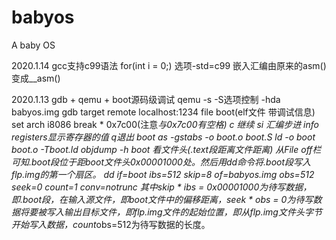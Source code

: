 # babyos
 A baby OS

 2020.1.14
    gcc支持c99语法 for(int i = 0;) 
        选项-std=c99
        嵌入汇编由原来的asm()变成__asm()


 2020.1.13
    gdb + qemu + boot源码级调试
    qemu -s -S选项控制 -hda babyos.img
    gdb target remote localhost:1234
        file boot(elf文件 带调试信息)
        set arch i8086
        break * 0x7c00(注意*与0x7c00有空格)
        c 继续
        si 汇编步进
        info registers显示寄存器的值
        q退出
    boot
        as -gstabs -o boot.o boot.S
        ld -o boot boot.o -Tboot.ld
        objdump -h boot 看文件头(.text段距离文件距离)
            从File off栏可知.boot段位于距boot文件头0x00001000处。然后用dd命令将.boot段写入flp.img的第一个扇区。
        dd if=boot ibs=512 skip=8 of=babyos.img obs=512 seek=0 count=1 conv=notrunc
            其中skip * ibs = 0x00001000为待写数据，即.boot段，在输入源文件，即boot文件中的偏移距离，seek * obs = 0为待写数据将要被写入输出目标文件，即flp.img文件的起始位置，即从flp.img文件头字节开始写入数据，count*obs=512为待写数据的长度。

